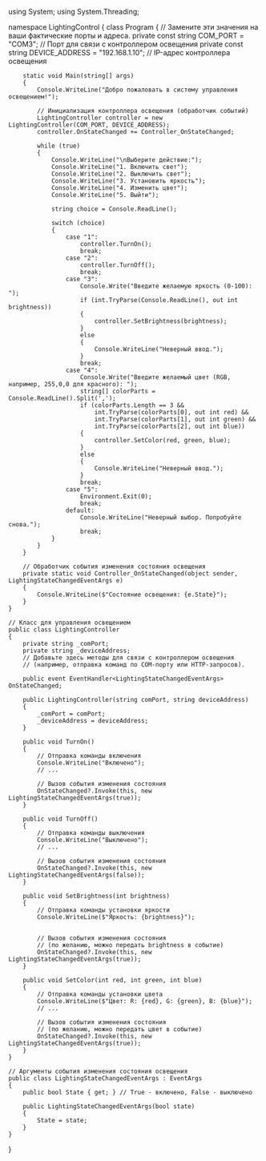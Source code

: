 using System;
using System.Threading;

namespace LightingControl
{
    class Program
    {
        // Замените эти значения на ваши фактические порты и адреса.
        private const string COM_PORT = "COM3"; // Порт для связи с контроллером освещения
        private const string DEVICE_ADDRESS = "192.168.1.10"; // IP-адрес контроллера освещения

        static void Main(string[] args)
        {
            Console.WriteLine("Добро пожаловать в систему управления освещением!");

            // Инициализация контроллера освещения (обработчик событий)
            LightingController controller = new LightingController(COM_PORT, DEVICE_ADDRESS);
            controller.OnStateChanged += Controller_OnStateChanged;

            while (true)
            {
                Console.WriteLine("\nВыберите действие:");
                Console.WriteLine("1. Включить свет");
                Console.WriteLine("2. Выключить свет");
                Console.WriteLine("3. Установить яркость");
                Console.WriteLine("4. Изменить цвет");
                Console.WriteLine("5. Выйти");

                string choice = Console.ReadLine();

                switch (choice)
                {
                    case "1":
                        controller.TurnOn();
                        break;
                    case "2":
                        controller.TurnOff();
                        break;
                    case "3":
                        Console.Write("Введите желаемую яркость (0-100): ");
                        if (int.TryParse(Console.ReadLine(), out int brightness))
                        {
                            controller.SetBrightness(brightness);
                        }
                        else
                        {
                            Console.WriteLine("Неверный ввод.");
                        }
                        break;
                    case "4":
                        Console.Write("Введите желаемый цвет (RGB, например, 255,0,0 для красного): ");
                        string[] colorParts = Console.ReadLine().Split(',');
                        if (colorParts.Length == 3 && 
                            int.TryParse(colorParts[0], out int red) &&
                            int.TryParse(colorParts[1], out int green) &&
                            int.TryParse(colorParts[2], out int blue))
                        {
                            controller.SetColor(red, green, blue);
                        }
                        else
                        {
                            Console.WriteLine("Неверный ввод.");
                        }
                        break;
                    case "5":
                        Environment.Exit(0);
                        break;
                    default:
                        Console.WriteLine("Неверный выбор. Попробуйте снова.");
                        break;
                }
            }
        }

        // Обработчик события изменения состояния освещения
        private static void Controller_OnStateChanged(object sender, LightingStateChangedEventArgs e)
        {
            Console.WriteLine($"Состояние освещения: {e.State}");
        }
    }

    // Класс для управления освещением
    public class LightingController
    {
        private string _comPort;
        private string _deviceAddress;
        // Добавьте здесь методы для связи с контроллером освещения
        // (например, отправка команд по COM-порту или HTTP-запросов).

        public event EventHandler<LightingStateChangedEventArgs> OnStateChanged;

        public LightingController(string comPort, string deviceAddress)
        {
            _comPort = comPort;
            _deviceAddress = deviceAddress;
        }

        public void TurnOn()
        {
            // Отправка команды включения
            Console.WriteLine("Включено");
            // ...

            // Вызов события изменения состояния
            OnStateChanged?.Invoke(this, new LightingStateChangedEventArgs(true));
        }

        public void TurnOff()
        {
            // Отправка команды выключения
            Console.WriteLine("Выключено");
            // ...

            // Вызов события изменения состояния
            OnStateChanged?.Invoke(this, new LightingStateChangedEventArgs(false));
        }

        public void SetBrightness(int brightness)
        {
            // Отправка команды установки яркости
            Console.WriteLine($"Яркость: {brightness}");
          

            // Вызов события изменения состояния
            // (по желанию, можно передать brightness в событие)
            OnStateChanged?.Invoke(this, new LightingStateChangedEventArgs(true));
        }

        public void SetColor(int red, int green, int blue)
        {
            // Отправка команды установки цвета
            Console.WriteLine($"Цвет: R: {red}, G: {green}, B: {blue}");
            // ...

            // Вызов события изменения состояния
            // (по желанию, можно передать цвет в событие)
            OnStateChanged?.Invoke(this, new LightingStateChangedEventArgs(true));
        }
    }

    // Аргументы события изменения состояния освещения
    public class LightingStateChangedEventArgs : EventArgs
    {
        public bool State { get; } // True - включено, False - выключено

        public LightingStateChangedEventArgs(bool state)
        {
            State = state;
        }
    }
}
